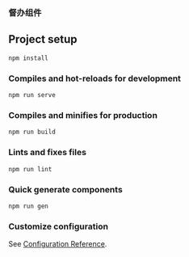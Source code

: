 ### 督办组件

## Project setup
```
npm install
```

### Compiles and hot-reloads for development
```
npm run serve
```

### Compiles and minifies for production
```
npm run build
```

### Lints and fixes files
```
npm run lint
```

### Quick generate components
```
npm run gen
```

### Customize configuration
See [Configuration Reference](https://cli.vuejs.org/config/).
